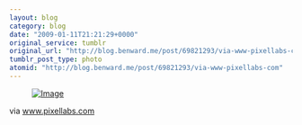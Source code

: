 ```yaml
---
layout: blog
category: blog
date: "2009-01-11T21:21:29+0000"
original_service: tumblr
original_url: "http://blog.benward.me/post/69821293/via-www-pixellabs-com"
tumblr_post_type: photo
atomid: "http://blog.benward.me/post/69821293/via-www-pixellabs-com"
---
```

<figure class="photo">
  <a href="http://www.pixellabs.com/images/browserwars.png"><img src="http://benward.me/res/tumblr/media/69821293/0.jpg" alt="Image"></a>
</figure>

via <a href="http://www.pixellabs.com/images/browserwars.png">www.pixellabs.com</a>